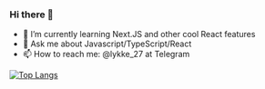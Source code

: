 ### Hi there 👋

- 🌱 I’m currently learning Next.JS and other cool React features
- 💬 Ask me about Javascript/TypeScript/React
- 📫 How to reach me: @lykke_27 at Telegram

[![Top Langs](https://github-readme-stats.vercel.app/api/top-langs/?username=lykke27&layout=compact)](https://github.com/anuraghazra/github-readme-stats)
